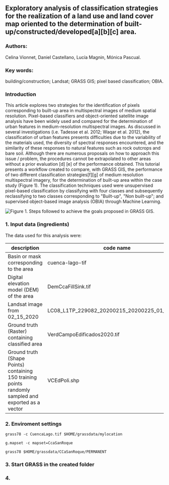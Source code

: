 
## Exploratory analysis of classification strategies for the realization of a land use and land cover map oriented to the determination of  built-up/constructed/developed[a][b][c] area.

### Authors: 
Celina Vionnet, Daniel Castellano,  Lucía Magnin, Mónica Pascual.
### Key words: 
building/construction; Landsat; GRASS GIS; pixel based classification; OBIA.

### Introduction 
This article explores two strategies for the identification of pixels corresponding to built-up area in multispectral images of medium spatial resolution. Pixel-based classifiers and object-oriented satellite image analysis have been widely used and compared for the determination of urban features in medium-resolution multispectral images. As discussed in several investigations (i.e. Tadesse et al. 2012; Waqar et al. 2012), the classification of urban features presents difficulties due to the variability of the materials used, the diversity of spectral responses encountered, and the similarity of these responses to natural features such as rock outcrops and bare soil. Although there are numerous proposals on how to approach this issue / problem, the procedures cannot be extrapolated to other areas without a prior evaluation [d] [e] of the performance obtained. This tutorial presents a workflow created to compare, with GRASS GIS, the performance of two different classification strategies[f][g] of medium resolution multispectral imagery, for the determination of built-up area within the case study (Figure 1). The classification techniques used were unsupervised pixel-based classification by classifying with four classes and subsequently reclassifying to two classes corresponding to "Built-up", "Non built-up"; and supervised object-based image analysis (OBIA) through Machine Learning.

![Figure 1. Steps followed to achieve the goals proposed in GRASS GIS.](https://github.com/dcstlln/Alfa/blob/RGrass/WorkFlow.jpg)

### 1. Input data (ingredients)
The data used for this analysis were:

|description | code name|preview|
|---------------------------------------------------|----------------------------|-------------------------|
|Basin or mask corresponding to the area |cuenca-lago-tif| |
|Digital elevation model (DEM) of the area |DemCcaFillSink.tif| |
|Landsat image from 02_15_2020 |LC08_L1TP_229082_20200215_20200225_01_T1.tar.gz | |
|Ground truth (Raster) containing classified area |VerdCampoEdificados2020.tif|
|Ground truth (Shape Points) containing 150 training points randomly sampled and exported as a vector |VCEdPoli.shp| |

### 2. Enviroment settings
```
grass78 -c CuencaLago.tif $HOME/grassdata/mylocation

g.mapset -c mapset=CcaSanRoque

grass78 $HOME/grassdata/CCaSanRoque/PERMANENT 
```
### 3. Start GRASS in the created folder 
### 4. 
